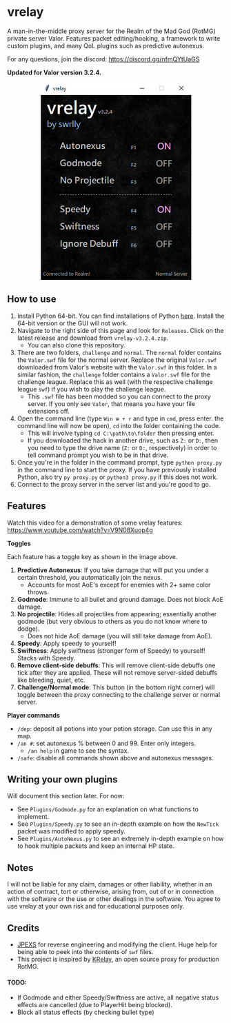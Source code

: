 # vrelay

A man-in-the-middle proxy server for the Realm of the Mad God (RotMG) private server Valor. Features packet editing/hooking, a framework to write custom plugins, and many QoL plugins such as predictive autonexus.

For any questions, join the discord: https://discord.gg/nfmQYtUaGS

**Updated for Valor version 3.2.4.**

<p align="center">
  <img src="images/vrelay.png" />
</p>


## How to use

1. Install Python 64-bit. You can find installations of Python [here](https://www.python.org/downloads/). Install the 64-bit version or the GUI will not work.
2. Navigate to the right side of this page and look for `Releases`. Click on the latest release and download from `vrelay-v3.2.4.zip`. 
   - You can also clone this repository.
3. There are two folders, `challenge` and `normal`. The `normal` folder contains the `Valor.swf` file for the normal server. Replace the original `Valor.swf` downloaded from Valor's website with the `Valor.swf` in this folder. In a similar fashion, the `challenge` folder contains a `Valor.swf` file for the challenge league.  Replace this as well (with the respective challenge league `swf`) if you wish to play the challenge league.
     - This `.swf` file has been modded so you can connect to the proxy server. If you only see `Valor`, that means you have your file extensions off.
4. Open the command line (type `Win ⊞ + r` and type in `cmd`, press enter. the command line will now be open), `cd` into the folder containing the code.
    - This will involve typing `cd C:\path\to\folder` then pressing enter.
    - If you downloaded the hack in another drive, such as `Z:` or `D:`, then you need to type the drive name (`Z:` or `D:`, respectively) in order to tell command prompt you wish to be in that drive.
5. Once you're in the folder in the command prompt, type `python proxy.py` in the command line to start the proxy. If you have previously installed Python, also try `py proxy.py` or `python3 proxy.py` if this does not work.
6. Connect to the proxy server in the server list and you're good to go.

## Features

Watch this video for a demonstration of some vrelay features: https://www.youtube.com/watch?v=V9N08Xuop4g

**Toggles**

Each feature has a toggle key as shown in the image above.

1. **Predictive Autonexus**: If you take damage that will put you under a certain threshold, you automatically join the nexus.
    - Accounts for most AoE's except for enemies with 2+ same color throws.
2. **Godmode**: Immune to all bullet and ground damage. Does not block AoE damage.
3. **No projectile**: Hides all projectiles from appearing; essentially another godmode (but very obvious to others as you do not know where to dodge).
    - Does not hide AoE damage (you will still take damage from AoE). 
4. **Speedy**: Apply speedy to yourself!
5. **Swiftness**: Apply swiftness (stronger form of Speedy) to yourself! Stacks with Speedy.
6. **Remove client-side debuffs**: This will remove client-side debuffs one tick after they are applied. These will not remove server-sided debuffs like bleeding, quiet, etc.
7. **Challenge/Normal mode**: This button (in the bottom right corner) will toggle between the proxy connecting to the challenge server or normal server.

**Player commands**

- `/dep`: deposit all potions into your potion storage. Can use this in any map.
- `/an #`: set autonexus % between 0 and 99. Enter only integers.
    - `/an help` in game to see the syntax.
- `/safe`: disable all commands shown above and autonexus messages.

## Writing your own plugins
Will document this section later. For now:

- See `Plugins/Godmode.py` for an explanation on what functions to implement.
- See `Plugins/Speedy.py` to see an in-depth example on how the `NewTick` packet was modified to apply speedy.
- See `Plugins/AutoNexus.py` to see an extremely in-depth example on how to hook multiple packets and keep an internal HP state.

## Notes
I will not be liable for any claim, damages or other liability, whether in an action of contract, tort or otherwise, arising from, out of or in connection with the software or the use or other dealings in the software. You agree to use vrelay at your own risk and for educational purposes only.

## Credits
- [JPEXS](https://www.free-decompiler.com/flash/download/) for reverse engineering and modifying the client. Huge help for being able to peek into the contents of `swf` files.
- This project is inspired by [KRelay](https://github.com/TheKronks/KRelay), an open source proxy for production RotMG.

#### TODO:
- If Godmode and either Speedy/Swiftness are active, all negative status effects are cancelled (due to PlayerHit being blocked).
- Block all status effects (by checking bullet type)